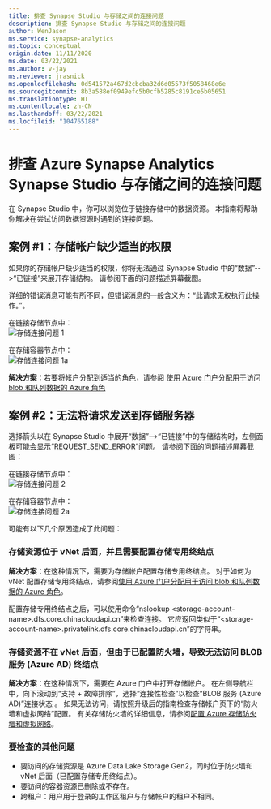 ```yaml
---
title: 排查 Synapse Studio 与存储之间的连接问题
description: 排查 Synapse Studio 与存储之间的连接问题
author: WenJason
ms.service: synapse-analytics
ms.topic: conceptual
origin.date: 11/11/2020
ms.date: 03/22/2021
ms.author: v-jay
ms.reviewer: jrasnick
ms.openlocfilehash: 0d541572a467d2cbcba32d6d05573f5058468e6e
ms.sourcegitcommit: 8b3a588ef0949efc5b0cfb5285c8191ce5b05651
ms.translationtype: HT
ms.contentlocale: zh-CN
ms.lasthandoff: 03/22/2021
ms.locfileid: "104765188"
---
```

# <a name="troubleshoot-connectivity-between-azure-synapse-analytics-synapse-studio-and-storage"></a>排查 Azure Synapse Analytics Synapse Studio 与存储之间的连接问题

在 Synapse Studio 中，你可以浏览位于链接存储中的数据资源。 本指南将帮助你解决在尝试访问数据资源时遇到的连接问题。 

## <a name="case-1-storage-account-lacks-proper-permissions"></a>案例 #1：存储帐户缺少适当的权限

如果你的存储帐户缺少适当的权限，你将无法通过 Synapse Studio 中的“数据”-->“已链接”来展开存储结构。 请参阅下面的问题描述屏幕截图。 

详细的错误消息可能有所不同，但错误消息的一般含义为：“此请求无权执行此操作。”。

在链接存储节点中：  
![存储连接问题 1](media/troubleshoot-synapse-studio-and-storage-connectivity/storage-connectivity-issue-1.png)

在存储容器节点中：  
![存储连接问题 1a](media/troubleshoot-synapse-studio-and-storage-connectivity/storage-connectivity-issue-1a.png)

**解决方案**：若要将帐户分配到适当的角色，请参阅 [使用 Azure 门户分配用于访问 blob 和队列数据的 Azure 角色](../../storage/common/storage-auth-aad-rbac-portal.md)


## <a name="case-2-failed-to-send-the-request-to-storage-server"></a>案例 #2：无法将请求发送到存储服务器

选择箭头以在 Synapse Studio 中展开“数据”-->“已链接”中的存储结构时，左侧面板可能会显示“REQUEST_SEND_ERROR”问题。 请参阅下面的问题描述屏幕截图：

在链接存储节点中：  
![存储连接问题 2](media/troubleshoot-synapse-studio-and-storage-connectivity/storage-connectivity-issue-2.png)

在存储容器节点中：  
![存储连接问题 2a](media/troubleshoot-synapse-studio-and-storage-connectivity/storage-connectivity-issue-2a.png)

可能有以下几个原因造成了此问题：

### <a name="the-storage-resource-is-behind-a-vnet-and-a-storage-private-endpoint-needs-to-configure"></a>存储资源位于 vNet 后面，并且需要配置存储专用终结点

**解决方案**：在这种情况下，需要为存储帐户配置存储专用终结点。 对于如何为 vNet 配置存储专用终结点，请参阅[使用 Azure 门户分配用于访问 blob 和队列数据的 Azure 角色](../security/how-to-connect-to-workspace-from-restricted-network.md)。

配置存储专用终结点之后，可以使用命令“nslookup \<storage-account-name\>.dfs.core.chinacloudapi.cn”来检查连接。 它应返回类似于“\<storage-account-name\>.privatelink.dfs.core.chinacloudapi.cn”的字符串。

### <a name="the-storage-resource-is-not-behind-a-vnet-but-the-blob-service-azure-ad-endpoint-is-not-accessible-due-to-firewall-configured"></a>存储资源不在 vNet 后面，但由于已配置防火墙，导致无法访问 BLOB 服务 (Azure AD) 终结点

**解决方案**：在这种情况下，需要在 Azure 门户中打开存储帐户。 在左侧导航栏中，向下滚动到“支持 + 故障排除”，选择“连接性检查”以检查“BLOB 服务 (Azure AD)”连接状态  。 如果无法访问，请按照升级后的指南检查存储帐户页下的“防火墙和虚拟网络”配置。 有关存储防火墙的详细信息，请参阅[配置 Azure 存储防火墙和虚拟网络](../../storage/common/storage-network-security.md)。

### <a name="other-issues-to-check"></a>要检查的其他问题 

* 要访问的存储资源是 Azure Data Lake Storage Gen2，同时位于防火墙和 vNet 后面（已配置存储专用终结点）。
* 要访问的容器资源已删除或不存在。
* 跨租户：用户用于登录的工作区租户与存储帐户的租户不相同。 


